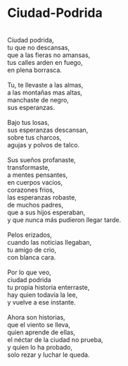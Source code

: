 # Ciudad-Podrida
</br>
Ciudad podrida,</br>
tu que no descansas,</br>
que a las fieras no amansas,</br>
tus calles arden en fuego,</br>
en plena borrasca.</br>
</br>
Tu, te llevaste a las almas,</br>
a las montañas mas altas,</br>
manchaste de negro,</br>
sus esperanzas.</br>
</br>
Bajo tus losas,</br>
sus esperanzas descansan,</br>
sobre tus charcos,</br>
agujas y polvos de talco.</br>
</br>
Sus sueños profanaste,</br>
transformaste,</br>
a mentes pensantes,</br>
en cuerpos vacíos,</br>
corazones frios,</br>
las esperanzas robaste,</br>
de muchos padres,</br>
que a sus hijos esperaban,</br>
y que nunca más pudieron llegar tarde.</br>
</br>
Pelos erizados,</br>
cuando las noticias llegaban,</br>
tu amigo de crio,</br>
con blanca cara.</br>
</br>
Por lo que veo,</br>
ciudad podrida</br>
tu propia historia enterraste,</br>
hay quien todavía la lee,</br>
y vuelve a ese instante.</br>
</br>
Ahora son historias,</br>
que el viento se lleva,</br>
quien aprende de ellas,</br>
el néctar de la ciudad no prueba,</br>
y quien lo ha probado,</br>
solo rezar y luchar le queda.</br>
